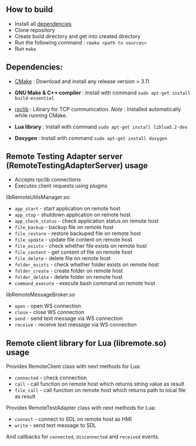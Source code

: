 ## How to build
- Install all [dependencies](#dependencies)
- Clone repository
- Create build directory and get into created directory
- Run the following command : `cmake <path to sources>`
- Run `make`

## Dependencies:
 - [CMake](https://cmake.org/download/) : Download and install any release version > 3.11
 - **GNU Make & C++ compiler** : Install with command `sudo apt-get install build-essential`
 - [rpclib](https://github.com/rpclib/rpclib) : Library for TCP communication.
   *Note* : Installed automatically while running CMake.

 - **Lua library** : Install with command `sudo apt-get install liblua5.2-dev`
 - **Doxygen** : Install with command `sudo apt-get install doxygen`

## Remote Testing Adapter server (RemoteTestingAdapterServer) usage
 - Accepts rpclib connections
 - Executes client requests using plugins

libRemoteUtilsManager.so:
 - `app_start` - start application on remote host
 - `app_stop` - shutdown application on remote host
 - `app_check_status` - check application status on remote host
 - `file_backup` - backup file on remote host
 - `file_restore` - restore backuped file on remote host
 - `file_update` - update file content on remote host
 - `file_exists` - check whether file exists on remote host
 - `file_content` - get content of file on remote host
 - `file_delete` - delete file on remote host
 - `folder_exists` - check whether folder exists on remote host
 - `folder_create` - create folder on remote host
 - `folder_delete` - delete folder on remote host
 - `command_execute` - execute bash command on remote host

libRemoteMessageBroker.so
 - `open` - open WS connection
 - `close` - close WS connection
 - `send` - send text message via WS connection
 - `receive` - receive text message via WS connection

## Remote client library for Lua (libremote.so) usage
Provides RemoteClient class with next methods for Lua:
 - `connected` - check connection
 - `call` - call function on remote host which returns string value as result
 - `file_call` - call function on remote host which returns path to local file as result

Provides RemoteTestAdapter class with next methods for Lua:
 - `connect` - connect to SDL on remote host as HMI
 - `write` - send text message to SDL

And callbacks for `connected`, `disconnected` and `received` events.

